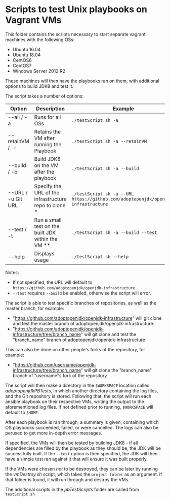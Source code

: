# Scripts to test Unix playbooks on Vagrant VMs

This folder contains the scripts necessary to start separate vagrant machines with the following OSs:

* Ubuntu 16.04
* Ubuntu 18.04
* CentOS6
* CentOS7
* Windows Server 2012 R2

These machines will then have the playbooks ran on them, with additional options to build JDK8 and test it.

The script takes a number of options:

| Option               | Description                                           | Example                                                                           |
|----------------------|-------------------------------------------------------|-----------------------------------------------------------------------------------|
| --all / -a           | Runs for all OSs                                      | `./testScript.sh -a`                                                              |
| --retainVM / -r      | Retains the VM after running the Playbook             | `./testScript.sh -a --retainVM`                                                   |
| --build / -b         | Build JDK8 on the VM after the playbook               | `./testScript.sh -a --build`                                                      |
| --URL / -u Git URL   | Specify the URL of the infrastructure repo to clone * | `./testScript.sh -a --URL https://github.com/adoptopenjdk/openjdk-infrastructure` |
| --test / -t          | Run a small test on the built JDK within the VM **    | `./testScript.sh -a --build --test`                                               |
| --help               | Displays usage                                        | `./testScript.sh --help`                                                          |

Notes:
 - If not specified, the URL will default to `https://github.com/adoptopenjdk/openjdk-infrastructure`
 - `--test` requires `--build` be enabled, otherwise the script will error.

The script is able to test specific branches of repositories, as well as the master branch, for example:
* "https://github.com/adoptopenjdk/openjdk-infrastructure" will git clone and test the master branch of adoptopenjdk/openjdk-infrastructure.
* "https://github.com/adoptopenjdk/openjdk-infrastructure/tree/branch_name" will git clone and test the "branch_name" branch of adoptopenjdk/openjdk-infrastructure

This can also be done on other people's forks of the repository, for example:
* "https://github.com/username/openjdk-infrastructure/tree/branch_name" will git clone the "branch_name" branch of "username"s fork of the repository 

The script will then make a directory in the `$WORKSPACE` location called _adoptopenjdkPBTests_, in which another directory containing the log files, and the Git repository is stored. Following that, the script will run each ansible playbook on their respective VMs, writing the output to the aforementioned log files. If not defined prior to running, `$WORKSPACE` will default to `$HOME`. 

After each playbook is ran through, a summary is given, containing which OS playbooks succeeded, failed, or were cancelled. The logs can also be perused to get more in-depth error messages.

If specified, the VMs will then be tested by building JDK8 - if all dependencies are filled by the playbook as they should be, the JDK will be successfully built. If the `--test` option is then specified, the JDK will then have a simple test ran against it that will ensure it was built properly.

If the VMs were chosen *not* to be destroyed, they can be later by running the _vmDestroy.sh_ script, which takes the `project folder` as an argument. If that folder is found, it will run through and destroy the VMs.

The additional scripts in the _pbTestScripts_ folder are called from `testScript.sh`
